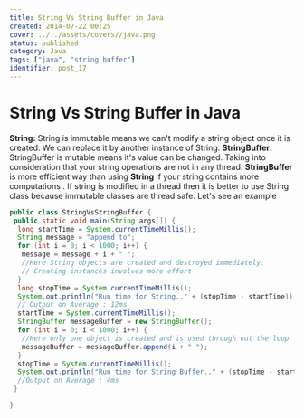 ```yaml
---
title: String Vs String Buffer in Java
created: 2014-07-22 00:25
cover: ../../assets/covers//java.png
status: published
category: Java
tags: ["java", "string buffer"]
identifier: post_17
---
```


# String Vs String Buffer in Java

**String:** String is immutable means we can't modify a string object once it is created. We can replace it by another instance of String. **StringBuffer:** StringBuffer is mutable means it's value can be changed. Taking into consideration that your string operations are not in any thread. **StringBuffer** is more efficient way than using **String** if your string contains more computations . If string is modified in a thread then it is better to use String class because immutable classes are thread safe. Let's see an example

```java
public class StringVsStringBuffer {
 public static void main(String args[]) {
  long startTime = System.currentTimeMillis();
  String message = "append to";
  for (int i = 0; i < 1000; i++) {
   message = message + i + " ";
   //Here String objects are created and destroyed immediately.
   // Creating instances involves more effort
  }
  long stopTime = System.currentTimeMillis();
  System.out.println("Run time for String.." + (stopTime - startTime));
  // Output on Average : 12ms
  startTime = System.currentTimeMillis();
  StringBuffer messageBuffer = new StringBuffer();
  for (int i = 0; i < 1000; i++) {
   //Here only one object is created and is used through out the loop
   messageBuffer = messageBuffer.append(i + " ");
  }
  stopTime = System.currentTimeMillis();
  System.out.println("Run time for String Buffer.." + (stopTime - startTime));
  //Output on Average : 4ms 
 }

}
```
